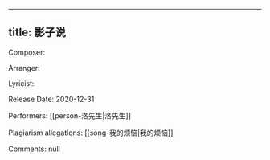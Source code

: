 
---
title: 影子说
---
Composer: 

Arranger: 

Lyricist: 

Release Date: 2020-12-31

Performers: [[person-洛先生|洛先生]]

Plagiarism allegations:
[[song-我的烦恼|我的烦恼]]

Comments:
null
